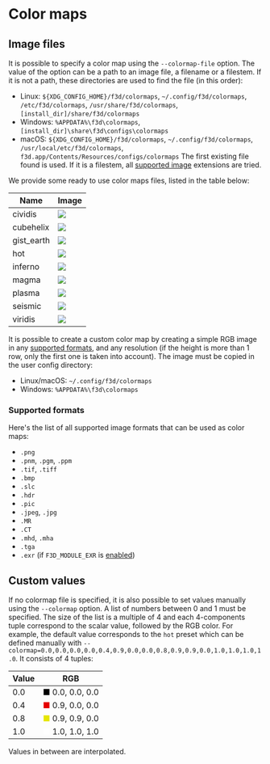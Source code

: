 # Color maps

## Image files

It is possible to specify a color map using the `--colormap-file` option.
The value of the option can be a path to an image file, a filename or a filestem.
If it is not a path, these directories are used to find the file (in this order):
 * Linux: `${XDG_CONFIG_HOME}/f3d/colormaps`, `~/.config/f3d/colormaps`, `/etc/f3d/colormaps`, `/usr/share/f3d/colormaps`, `[install_dir]/share/f3d/colormaps`
 * Windows: `%APPDATA%\f3d\colormaps`, `[install_dir]\share\f3d\configs\colormaps`
 * macOS: `${XDG_CONFIG_HOME}/f3d/colormaps`, `~/.config/f3d/colormaps`, `/usr/local/etc/f3d/colormaps`, `f3d.app/Contents/Resources/configs/colormaps`
The first existing file found is used.
If it is a filestem, all [supported image](#supported-formats) extensions are tried.

We provide some ready to use color maps files, listed in the table below:

Name|Image
------|------
cividis|<img src="https://github.com/f3d-app/f3d/blob/master/resources/colormaps/cividis.png?raw=true" class="cm" />
cubehelix|<img src="https://github.com/f3d-app/f3d/blob/master/resources/colormaps/cubehelix.png?raw=true" class="cm" />
gist_earth|<img src="https://github.com/f3d-app/f3d/blob/master/resources/colormaps/gist_earth.png?raw=true" class="cm" />
hot|<img src="https://github.com/f3d-app/f3d/blob/master/resources/colormaps/hot.png?raw=true" class="cm" />
inferno|<img src="https://github.com/f3d-app/f3d/blob/master/resources/colormaps/inferno.png?raw=true" class="cm" />
magma|<img src="https://github.com/f3d-app/f3d/blob/master/resources/colormaps/magma.png?raw=true" class="cm" />
plasma|<img src="https://github.com/f3d-app/f3d/blob/master/resources/colormaps/plasma.png?raw=true" class="cm" />
seismic|<img src="https://github.com/f3d-app/f3d/blob/master/resources/colormaps/seismic.png?raw=true" class="cm" />
viridis|<img src="https://github.com/f3d-app/f3d/blob/master/resources/colormaps/viridis.png?raw=true" class="cm" />

It is possible to create a custom color map by creating a simple RGB image in any [supported formats](#supported-formats), and any resolution (if the height is more than 1 row, only the first one is taken into account). The image must be copied in the user config directory:
* Linux/macOS: `~/.config/f3d/colormaps`
* Windows: `%APPDATA%\f3d\colormaps`

### Supported formats

Here's the list of all supported image formats that can be used as color maps:

- `.png`
- `.pnm`, `.pgm`, `.ppm`
- `.tif`, `.tiff`
- `.bmp`
- `.slc`
- `.hdr`
- `.pic`
- `.jpeg`, `.jpg`
- `.MR`
- `.CT`
- `.mhd`, `.mha`
- `.tga`
- `.exr` (if `F3D_MODULE_EXR` is [enabled](../dev/BUILD.md))

## Custom values

If no colormap file is specified, it is also possible to set values manually using the `--colormap` option. A list of numbers between 0 and 1 must be specified. The size of the list is a multiple of 4 and each 4-components tuple correspond to the scalar value, followed by the RGB color.
For example, the default value corresponds to the `hot` preset which can be defined manually with `--colormap=0.0,0.0,0.0,0.0,0.4,0.9,0.0,0.0,0.8,0.9,0.9,0.0,1.0,1.0,1.0,1.0`.
It consists of 4 tuples:

Value|RGB
------|------
0.0|<span style="color:rgb(0,0,0)">&#9632;</span> 0.0, 0.0, 0.0
0.4|<span style="color:rgb(230,0,0)">&#9632;</span> 0.9, 0.0, 0.0
0.8|<span style="color:rgb(230,230,0)">&#9632;</span> 0.9, 0.9, 0.0
1.0|<span style="color:rgb(255,255,255)">&#9632;</span> 1.0, 1.0, 1.0

Values in between are interpolated.
